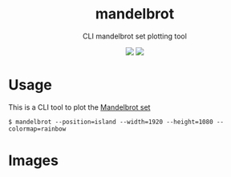 <div align="center">

# mandelbrot
CLI mandelbrot set plotting tool

![](https://img.shields.io/github/last-commit/loenard97/mandelbrot?&style=for-the-badge&color=F74C00)
![](https://img.shields.io/github/repo-size/loenard97/mandelbrot?&style=for-the-badge&color=F74C00)

</div>


# Usage
This is a CLI tool to plot the [Mandelbrot set](https://en.wikipedia.org/wiki/Mandelbrot_set)
```
$ mandelbrot --position=island --width=1920 --height=1080 --colormap=rainbow
```

# Images
[](/img/flower_rainbow.png)
[](/img/island_gn_bu.png)
[](/img/seahorse_rainbow.png)
[](/img/tendrils_red.png)
